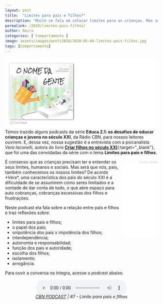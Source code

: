 ```yaml
---
layout: post
title:  "Limites para pais e filhos?"
description: "Muito se fala em colocar limites para as crianças. Mas será que apenas elas precisam?"
permalink: /2020/limites-pais-filhos/
author: Naira
categories: [ Comportamento ]
image: assets/images/posts2020/2020-05-04-limites-pais-filhos.jpg
tags: [Comportamento]
---
```

<link rel="stylesheet" href="/assets/css/plyr.css" />
<style>
.capa { display: block; margin-left: auto; margin-right: auto; width: 50%; 
box-shadow: 0 4px 8px 0 rgba(0, 0, 0, 0.2), 0 6px 20px 0 rgba(0, 0, 0, 0.19);}

.thumb {float: right; width: 45%;}
@media only screen and (max-width: 520px) {
  .txt {font-size: 22px;}
  .thumb {float: right; width: 100%}
}

figure {
  margin: 0rem;
}
figcaption {
display: block;
position: relative;
top:-10px;
font-style: italic;
text-align: center;
}
</style>
<a href="https://aprender.digital/"><img class="thumb" src="/assets/images/o-nome-da-gente.gif" align="rigth"></a>
Temos trazido alguns podcasts da série **Educa 2.1: os desafios de educar crianças e jovens no século XXI**, da Rádio CBN, para nossos leitores ouvirem. E, dessa vez, nossa sugestão é a entrevista com a psicanalista *Vera Iaconelli*, autora do livro [**Criar filhos no século XXI**](https://www.amazon.com.br/gp/product/8552001535/ref=as_li_qf_asin_il_tl?ie=UTF8&tag=greendot06-20&creative=9325&linkCode=as2&creativeASIN=8552001535&linkId=32f742b1e487c328c3a5957b8c1b340d){:target="_blank"}, que foi uma das convidadas da série com o tema **Limites para pais e filhos**. 

<div style="float: right;">
<div style="color:lightgrey; text-align: right; font-size: 13px;"><small><i class="fa fa-info-circle" aria-hidden="true"></i> Publicidade</small></div>
<iframe style="width:120px;height:240px;" marginwidth="0" marginheight="0" scrolling="no" frameborder="0" src="//ws-na.amazon-adsystem.com/widgets/q?ServiceVersion=20070822&OneJS=1&Operation=GetAdHtml&MarketPlace=BR&source=ac&ref=qf_sp_asin_til&ad_type=product_link&tracking_id=greendot06-20&marketplace=amazon&region=BR&placement=8552001535&asins=8552001535&linkId=ede6b0c38a68bcba4a91942e1d17cd02&show_border=true&link_opens_in_new_window=true&price_color=333333&title_color=0066c0&bg_color=ffffff">
</iframe>
</div>
É consenso que as crianças precisam ter e entender os seus limites, humanos e sociais. Mas será que nós, pais, também conhecemos os nossos limites? De acordo *Vera*, uma característica dos pais do século XXI é a dificuldade de se assumirem como seres limitados e a vontade de dar conta de tudo, o que abre espaço para auto cobranças, cobranças excessivas dos filhos e frustrações. 

Neste podcast ela fala sobre a relação entre pais e filhos e traz reflexões sobre:
 * limites para pais e filhos; 
 * o papel dos pais;
 * onipotência dos pais x impotência dos filhos;
 * interdependência;
 * autonomia e responsabilidad;
 * função dos pais e autoridade;
 * escolha dos filhos;
 * isolamento;
 * arrogância.

Para ouvir a conversa na íntegra, acesse o *podcast* abaixo.
<center>
<audio id="player" controls controls 
 enabled = "false" 
 data-plyr-config='{ "title": "Example Title", "enabled": false }'>
    <source src="/assets/images/posts2020/2020-05-04-limites-pais-filhos.mp3" type="audio/mp3" />
</audio>
</center>
<figcaption><a href="https://audioglobo.globo.com/cbn/podcast/feed/735/educa-21-os-desafios-de-educar-criancas-e-jovens-n" target="_blank">CBN PODCAST</a> | #7 - Limite para pais e filhos</figcaption>
<script src="/assets/js/plyr.min.js"></script>
